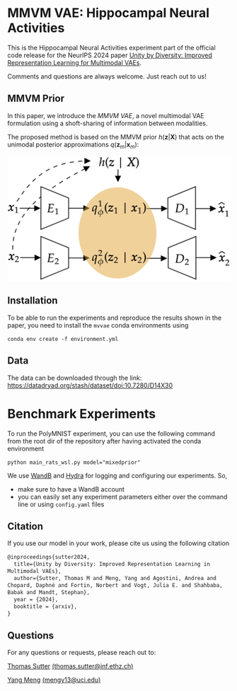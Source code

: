 # MMVM VAE: Hippocampal Neural Activities

This is the Hippocampal Neural Activities experiment part of the official code release for the NeurIPS 2024 paper [Unity by Diversity: Improved Representation Learning for Multimodal VAEs](https://arxiv.org/abs/2403.05300).

Comments and questions are always welcome. Just reach out to us!

## MMVM Prior
In this paper, we introduce the *MMVM VAE*, a novel multimodal VAE formulation using a shoft-sharing of information between modalities.

The proposed method is based on the MMVM prior $h(\mathbf{z} | \mathbf{X})$ that acts on the unimodal posterior approximations $q(\mathbf{z}_m | \mathbf{x}_m)$:

![MMVM VAE](arch_mmvamp_vaes_cropped.png)

## Installation

To be able to run the experiments and reproduce the results shown in the paper, you need to install the ```mvvae``` conda environments using

```
conda env create -f environment.yml
```

## Data

The data can be downloaded through the link: https://datadryad.org/stash/dataset/doi:10.7280/D14X30

# Benchmark Experiments

To run the PolyMNIST experiment, you can use the following command from the root dir of the repository after having activated the conda environment

```
python main_rats_wsl.py model="mixedprior"
```

We use [WandB](https://wandb.ai/) and [Hydra](https://hydra.cc/) for logging and configuring our experiments.
So,

- make sure to have a WandB account
- you can easily set any experiment parameters either over the command line or using ```config.yaml``` files


## Citation
If you use our model in your work, please cite us using the following citation

```
@inproceedings{sutter2024,
  title={Unity by Diversity: Improved Representation Learning in Multimodal VAEs},
  author={Sutter, Thomas M and Meng, Yang and Agostini, Andrea and Chopard, Daphné and Fortin, Norbert and Vogt, Julia E. and Shahbaba, Babak and Mandt, Stephan},
  year = {2024},
  booktitle = {arxiv},
}
```


## Questions
For any questions or requests, please reach out to:

[Thomas Sutter](https://thomassutter.github.io/) [(thomas.sutter@inf.ethz.ch)](mailto:thomas.sutter@inf.ethz.ch)


[Yang Meng]() [(mengy13@uci.edu)](mailto:mengy13@uci.edu)
